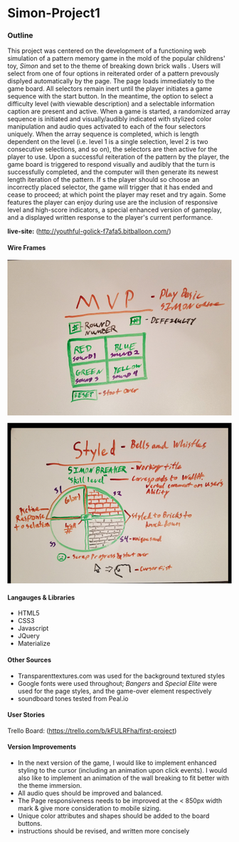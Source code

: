 # Simon-Project1

### Outline

This project was centered on the development of a functioning web simulation of a pattern memory game in the mold of the popular childrens' toy, _Simon_ and set to the theme of breaking down brick walls . Users will select from one of four options in reiterated order of a pattern prevously displyed automatically by the page.
The page loads immediately to the game board. All selectors remain inert until the player initiates a game sequence with the start button. In the meantime, the option to select a difficulty level (with viewable description) and a selectable information caption are present and active. 
When a game is started, a randomized array sequence is initiated and visually/audibly indicated with stylized color manipulation and audio ques activated to each of the four selectors uniquely. When the array sequence is completed, which is length dependent on the level (i.e. level 1 is a single selection, level 2 is two consecutive selections, and so on), the selectors are then active for the player to use. Upon a successful reiteration of the pattern by the player, the game board is triggered to respond visually and audibly that the turn is successfully completed, and the computer will then generate its newest length iteration of the pattern. If s the player should so choose an incorrectly placed selector, the game will trigger that it has ended and cease to proceed; at which point the player may reset and try again. Some features the player can enjoy during use are the inclusion of responsive level and high-score indicators, a special enhanced version of gameplay, and a displayed written response to the player's current performance. 

__live-site:__ (http://youthful-golick-f7afa5.bitballoon.com/)

#### Wire Frames
![MVP](https://raw.githubusercontent.com/K-Ramberg/Simon-Project1/master/wire-frame-uploads/MVP-basic.png )

![Styled](https://raw.githubusercontent.com/K-Ramberg/Simon-Project1/master/wire-frame-uploads/added-style-desired-end-product.png)

#### Langauges & Libraries
- HTML5 
- CSS3
- Javascript
- JQuery
- Materialize

#### Other Sources
- Transparenttextures.com was used for the background textured styles
- Google fonts were used throughout; *Bangers* and *Special Elite* were used for the page styles, and the game-over element respectively
- soundboard tones tested from Peal.io

#### User Stories
Trello Board: (https://trello.com/b/kFULRFha/first-project)

#### Version Improvements 

 - In the next version of the game, I would like to implement enhanced styling to the cursor (including an animation upon click events). I would also like to   implement an animation of the wall breaking to fit better with the theme immersion. 
 - All audio ques should be improved and balanced.
 - The Page responsiveness needs to be improved at the < 850px width mark & give more consideration to mobile sizing.
 - Unique color attributes and shapes should be added to the board buttons. 
 - instructions should be revised, and written more concisely 
